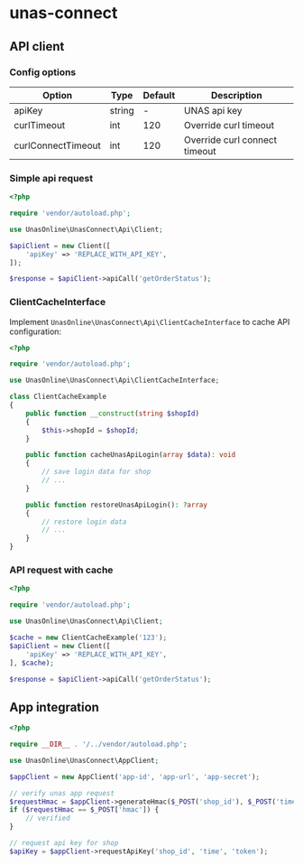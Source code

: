 # unas-connect

## API client

### Config options

| Option | Type | Default | Description |
| -- | -- | -- | -- |
| apiKey | string | - | UNAS api key |
| curlTimeout | int | 120 | Override curl timeout |
| curlConnectTimeout | int | 120 | Override curl connect timeout |

### Simple api request

```php
<?php

require 'vendor/autoload.php';

use UnasOnline\UnasConnect\Api\Client;

$apiClient = new Client([
    'apiKey' => 'REPLACE_WITH_API_KEY',
]);

$response = $apiClient->apiCall('getOrderStatus');
```

### ClientCacheInterface

Implement `UnasOnline\UnasConnect\Api\ClientCacheInterface` to cache API configuration:

```php
<?php

require 'vendor/autoload.php';

use UnasOnline\UnasConnect\Api\ClientCacheInterface;

class ClientCacheExample
{
    public function __construct(string $shopId)
    {
        $this->shopId = $shopId;
    }

    public function cacheUnasApiLogin(array $data): void
    {
        // save login data for shop
        // ...
    }

    public function restoreUnasApiLogin(): ?array
    {
        // restore login data
        // ...
    }
}
```

### API request with cache

```php
<?php

require 'vendor/autoload.php';

use UnasOnline\UnasConnect\Api\Client;

$cache = new ClientCacheExample('123');
$apiClient = new Client([
    'apiKey' => 'REPLACE_WITH_API_KEY',
], $cache);

$response = $apiClient->apiCall('getOrderStatus');
```

## App integration

```php
<?php

require __DIR__ . '/../vendor/autoload.php';

use UnasOnline\UnasConnect\AppClient;

$appClient = new AppClient('app-id', 'app-url', 'app-secret');

// verify unas app request
$requestHmac = $appClient->generateHmac($_POST('shop_id'), $_POST('time'), $_POST('token'));
if ($requestHmac == $_POST['hmac']) {
    // verified
}

// request api key for shop
$apiKey = $appClient->requestApiKey('shop_id', 'time', 'token');

```
